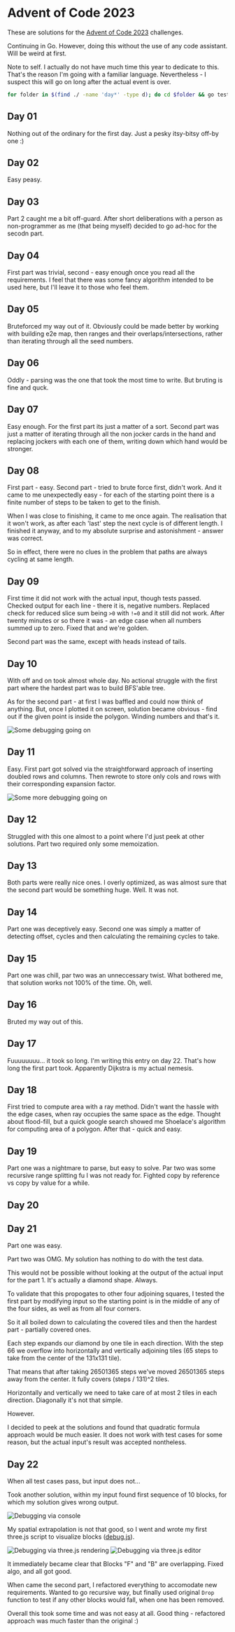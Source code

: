 # Advent of Code 2023

These are solutions for the [Advent of Code 2023](https://adventofcode.com/2023) challenges.

Continuing in Go. However, doing this without the use of any code assistant. Will be weird at first.

Note to self. I actually do not have much time this year to dedicate to this. That's the reason I'm going with a familiar language. Nevertheless - I suspect this will go on long after the actual event is over.

```bash
for folder in $(find ./ -name 'day*' -type d); do cd $folder && go test && go run . && cd ..; done
```

## Day 01

Nothing out of the ordinary for the first day. Just a pesky itsy-bitsy off-by one :)

## Day 02

Easy peasy.

## Day 03

Part 2 caught me a bit off-guard. After short deliberations with a person as non-programmer as me (that being myself) decided to go ad-hoc for the secodn part.

## Day 04

First part was trivial, second - easy enough once you read all the requirements. I feel that there was some fancy algorithm intended to be used here, but I'll leave it to those who feel them.

## Day 05

Bruteforced my way out of it. Obviously could be made better by working with building e2e map, then ranges and their overlaps/intersections, rather than iterating through all the seed numbers.

## Day 06

Oddly - parsing was the one that took the most time to write. But bruting is fine and quck.

## Day 07

Easy enough. For the first part its just a matter of a sort. Second part was just a matter of iterating through all the non jocker cards in the hand and replacing jockers with each one of them, writing down which hand would be stronger.

## Day 08

First part - easy. Second part - tried to brute force first, didn't work. And it came to me unexpectedly easy - for each of the starting point there is a finite number of steps to be taken to get to the finish. 

When I was close to finishing, it came to me once again. The realisation that it won't work, as after each 'last' step the next cycle is of different length. I finished it anyway, and to my absolute surprise and astonishment - answer was correct.

So in effect, there were no clues in the problem that paths are always cycling at same length.

## Day 09

First time it did not work with the actual input, though tests passed. Checked output for each line - there it is, negative numbers. Replaced check for reduced slice sum being `>0` with `!=0` and it still did not work. After twenty minutes or so there it was - an edge case when all numbers summed up to zero. Fixed that and we're golden. 

Second part was the same, except with heads instead of tails.

## Day 10

With off and on took almost whole day. No actional struggle with the first part where the hardest part was to build BFS'able tree. 

As for the second part - at first I was baffled and could now think of anything. But, once I plotted it on screen, solution became obvious - find out if the given point is inside the polygon. Winding numbers and that's it.

![Some debugging going on](https://github.com/laacz/aoc-2023/blob/main/day10/debug.png?raw=true)

## Day 11

Easy. First part got solved via the straightforward approach of inserting doubled rows and columns. Then rewrote to store only cols and rows with their corresponding expansion factor.

![Some more debugging going on](https://github.com/laacz/aoc-2023/blob/main/day11/debug.png?raw=true)

## Day 12

Struggled with this one almost to a point where I'd just peek at other solutions. Part two required only some memoization.

## Day 13

Both parts were really nice ones. I overly optimized, as was almost sure that the second part would be something huge. Well. It was not.

## Day 14

Part one was deceptively easy. Second one was simply a matter of detecting offset, cycles and then calculating the remaining cycles to take.

## Day 15

Part one was chill, par two was an unneccessary twist. What bothered me, that solution works not 100% of the time. Oh, well.

## Day 16

Bruted my way out of this.

## Day 17

Fuuuuuuuu... it took so long. I'm writing this entry on day 22. That's how long the first part took. Apparently Dijkstra is my actual nemesis.

## Day 18

First tried to compute area with a ray method. Didn't want the hassle with the edge cases, when ray occupies the same space as the edge. Thought about flood-fill, but a quick google search showed me Shoelace's algorithm for computing area of a polygon. After that - quick and easy.

## Day 19

Part one was a nightmare to parse, but easy to solve. Par two was some recursive range splitting fu I was not ready for. Fighted copy by reference vs copy by value for a while.

## Day 20

## Day 21

Part one was easy.

Part two was OMG. My solution has nothing to do with the test data.

This would not be possible without looking at the output of the actual input for the part 1. It's actually a diamond shape. Always. 

To validate that this propogates to other four adjoining squares, I tested the first part by modifying input so the starting point is in the middle of any of the four sides, as well as from all four corners.

So it all boiled down to calculating the covered tiles and then the hardest part - partially covered ones.

Each step expands our diamond by one tile in each direction. With the step 66 we overflow into horizontally and vertically adjoining tiles (65 steps to take from the center of the 131x131 tile).

That means that after taking 26501365 steps we've moved 26501365 steps away from the center. It fully covers (steps / 131)^2 tiles. 

Horizontally and vertically we need to take care of at most 2 tiles in each direction. Diagonally it's not that simple. 

However.

I decided to peek at the solutions and found that quadratic formula approach would be much easier. It does not work with test cases for some reason, but the actual input's result was accepted nontheless.

## Day 22

When all test cases pass, but input does not... 

Took another solution, within my input found first sequence of 10 blocks, for which my solution gives wrong output. 

![Debugging via console](https://github.com/laacz/aoc-2023/blob/main/day22/text-only-debug.png?raw=true)

My spatial extrapolation is not that good, so I went and wrote my first three.js script to visualize blocks ([debug.js](https://github.com/laacz/aoc-2023/blob/main/day22/debug.js)).

![Debugging via three.js rendering](https://github.com/laacz/aoc-2023/blob/main/day22/threejs.png?raw=true)
![Debugging via three.js editor](https://github.com/laacz/aoc-2023/blob/main/day22/threejs-v1.png?raw=true)

It immediately became clear that Blocks "F" and "B" are overlapping. Fixed algo, and all got good. 

When came the second part, I refactored everything to accomodate new requirements. Wanted to go recursive way, but finally used original `Drop` function to test if any other blocks would fall, when one has been removed.

Overall this took some time and was not easy at all. Good thing - refactored approach was much faster than the original :)



